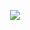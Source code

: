 <!-- Banner o imagen opcional -->
<p align="center">
  <img src="https://capsule-render.vercel.app/api?type=waving&color=0:FF5733,100:900C3F&height=200&section=header&text=👋%20Hola,%20soy%20Manuel%20DSL&fontSize=40&fontColor=ffffff&animation=fadeIn" />
</p>

